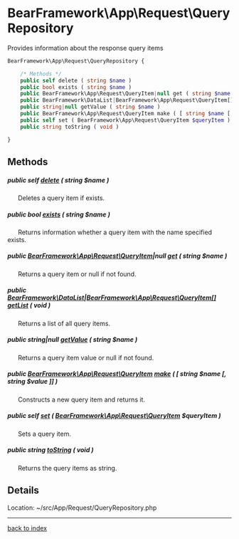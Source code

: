 # BearFramework\App\Request\QueryRepository

Provides information about the response query items

```php
BearFramework\App\Request\QueryRepository {

	/* Methods */
	public self delete ( string $name )
	public bool exists ( string $name )
	public BearFramework\App\Request\QueryItem|null get ( string $name )
	public BearFramework\DataList|BearFramework\App\Request\QueryItem[] getList ( void )
	public string|null getValue ( string $name )
	public BearFramework\App\Request\QueryItem make ( [ string $name [, string $value ]] )
	public self set ( BearFramework\App\Request\QueryItem $queryItem )
	public string toString ( void )

}
```

## Methods

##### public self [delete](bearframework.app.request.queryrepository.delete.method.md) ( string $name )

&nbsp;&nbsp;&nbsp;&nbsp;&nbsp;&nbsp;Deletes a query item if exists.

##### public bool [exists](bearframework.app.request.queryrepository.exists.method.md) ( string $name )

&nbsp;&nbsp;&nbsp;&nbsp;&nbsp;&nbsp;Returns information whether a query item with the name specified exists.

##### public [BearFramework\App\Request\QueryItem](bearframework.app.request.queryitem.class.md)|null [get](bearframework.app.request.queryrepository.get.method.md) ( string $name )

&nbsp;&nbsp;&nbsp;&nbsp;&nbsp;&nbsp;Returns a query item or null if not found.

##### public [BearFramework\DataList](bearframework.datalist.class.md)|[BearFramework\App\Request\QueryItem[]](bearframework.app.request.queryitem.class.md) [getList](bearframework.app.request.queryrepository.getlist.method.md) ( void )

&nbsp;&nbsp;&nbsp;&nbsp;&nbsp;&nbsp;Returns a list of all query items.

##### public string|null [getValue](bearframework.app.request.queryrepository.getvalue.method.md) ( string $name )

&nbsp;&nbsp;&nbsp;&nbsp;&nbsp;&nbsp;Returns a query item value or null if not found.

##### public [BearFramework\App\Request\QueryItem](bearframework.app.request.queryitem.class.md) [make](bearframework.app.request.queryrepository.make.method.md) ( [ string $name [, string $value ]] )

&nbsp;&nbsp;&nbsp;&nbsp;&nbsp;&nbsp;Constructs a new query item and returns it.

##### public self [set](bearframework.app.request.queryrepository.set.method.md) ( [BearFramework\App\Request\QueryItem](bearframework.app.request.queryitem.class.md) $queryItem )

&nbsp;&nbsp;&nbsp;&nbsp;&nbsp;&nbsp;Sets a query item.

##### public string [toString](bearframework.app.request.queryrepository.tostring.method.md) ( void )

&nbsp;&nbsp;&nbsp;&nbsp;&nbsp;&nbsp;Returns the query items as string.

## Details

Location: ~/src/App/Request/QueryRepository.php

---

[back to index](index.md)

